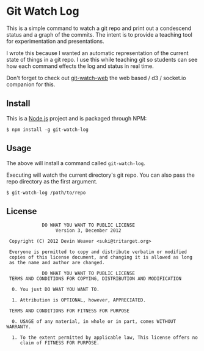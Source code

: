 # Git Watch Log

This is a simple command to watch a git repo and print out a condescend
status and a graph of the commits. The intent is to provide a teaching
tool for experimentation and presentations.

I wrote this because I wanted an automatic representation of the current
state of things in a git repo. I use this while teaching git so students
can see how each command effects the log and status in real time.

Don't forget to check out [git-watch-web][] the web based / d3 / socket.io
companion for this.

[git-watch-web]: https://www.npmjs.com/package/git-watch-web

## Install

This is a [Node.js](https://nodejs.org/) project and is packaged through
NPM:

    $ npm install -g git-watch-log

## Usage

The above will install a command called `git-watch-log`.

Executing will watch the current directory's git repo. You can also pass the
repo directory as the first argument.

    $ git-watch-log /path/to/repo

## License

                 DO WHAT YOU WANT TO PUBLIC LICENSE
                      Version 3, December 2012
    
     Copyright (C) 2012 Devin Weaver <suki@tritarget.org>
    
     Everyone is permitted to copy and distribute verbatim or modified
     copies of this license document, and changing it is allowed as long
     as the name and author are changed.
    
                 DO WHAT YOU WANT TO PUBLIC LICENSE
     TERMS AND CONDITIONS FOR COPYING, DISTRIBUTION AND MODIFICATION
    
      0. You just DO WHAT YOU WANT TO.
    
      1. Attribution is OPTIONAL, however, APPRECIATED.
    
     TERMS AND CONDITIONS FOR FITNESS FOR PURPOSE
    
      0. USAGE of any material, in whole or in part, comes WITHOUT WARRANTY.
    
      1. To the extent permitted by applicable law, This license offers no
         claim of FITNESS FOR PURPOSE.
